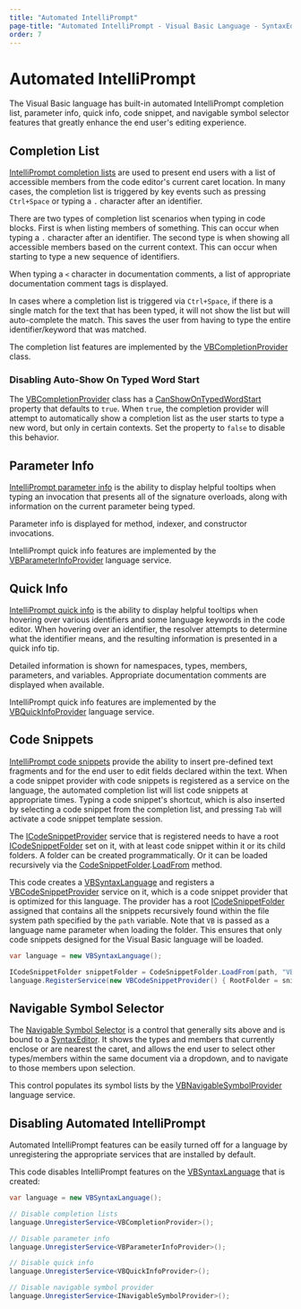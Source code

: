 ```yaml
---
title: "Automated IntelliPrompt"
page-title: "Automated IntelliPrompt - Visual Basic Language - SyntaxEditor .NET Languages Add-on"
order: 7
---
```

# Automated IntelliPrompt

The Visual Basic language has built-in automated IntelliPrompt completion list, parameter info, quick info, code snippet, and navigable symbol selector features that greatly enhance the end user's editing experience.

## Completion List

[IntelliPrompt completion lists](../../user-interface/intelliprompt/completion-list.md) are used to present end users with a list of accessible members from the code editor's current caret location.  In many cases, the completion list is triggered by key events such as pressing `Ctrl+Space` or typing a `.` character after an identifier.

There are two types of completion list scenarios when typing in code blocks.  First is when listing members of something.  This can occur when typing a `.` character after an identifier.  The second type is when showing all accessible members based on the current context.  This can occur when starting to type a new sequence of identifiers.

When typing a `<` character in documentation comments, a list of appropriate documentation comment tags is displayed.

In cases where a completion list is triggered via `Ctrl+Space`, if there is a single match for the text that has been typed, it will not show the list but will auto-complete the match.  This saves the user from having to type the entire identifier/keyword that was matched.

The completion list features are implemented by the [VBCompletionProvider](xref:ActiproSoftware.Text.Languages.VB.Implementation.VBCompletionProvider) class.

### Disabling Auto-Show On Typed Word Start

The [VBCompletionProvider](xref:ActiproSoftware.Text.Languages.VB.Implementation.VBCompletionProvider) class has a [CanShowOnTypedWordStart](xref:ActiproSoftware.Text.Languages.DotNet.Implementation.DotNetCompletionProviderBase.CanShowOnTypedWordStart) property that defaults to `true`.  When `true`, the completion provider will attempt to automatically show a completion list as the user starts to type a new word, but only in certain contexts.  Set the property to `false` to disable this behavior.

## Parameter Info

[IntelliPrompt parameter info](../../user-interface/intelliprompt/parameter-info.md) is the ability to display helpful tooltips when typing an invocation that presents all of the signature overloads, along with information on the current parameter being typed.

Parameter info is displayed for method, indexer, and constructor invocations.

IntelliPrompt quick info features are implemented by the [VBParameterInfoProvider](xref:ActiproSoftware.Text.Languages.VB.Implementation.VBParameterInfoProvider) language service.

## Quick Info

[IntelliPrompt quick info](../../user-interface/intelliprompt/quick-info.md) is the ability to display helpful tooltips when hovering over various identifiers and some language keywords in the code editor.  When hovering over an identifier, the resolver attempts to determine what the identifier means, and the resulting information is presented in a quick info tip.

Detailed information is shown for namespaces, types, members, parameters, and variables.  Appropriate documentation comments are displayed when available.

IntelliPrompt quick info features are implemented by the [VBQuickInfoProvider](xref:ActiproSoftware.Text.Languages.VB.Implementation.VBQuickInfoProvider) language service.

## Code Snippets

[IntelliPrompt code snippets](../../user-interface/intelliprompt/code-snippets.md) provide the ability to insert pre-defined text fragments and for the end user to edit fields declared within the text.  When a code snippet provider with code snippets is registered as a service on the language, the automated completion list will list code snippets at appropriate times.  Typing a code snippet's shortcut, which is also inserted by selecting a code snippet from the completion list, and pressing `Tab` will activate a code snippet template session.

The [ICodeSnippetProvider](xref:ActiproSoftware.Windows.Controls.SyntaxEditor.IntelliPrompt.ICodeSnippetProvider) service that is registered needs to have a root [ICodeSnippetFolder](xref:ActiproSoftware.Windows.Controls.SyntaxEditor.IntelliPrompt.ICodeSnippetFolder) set on it, with at least code snippet within it or its child folders.  A folder can be created programmatically. Or it can be loaded recursively via the [CodeSnippetFolder](xref:ActiproSoftware.Windows.Controls.SyntaxEditor.IntelliPrompt.Implementation.CodeSnippetFolder).[LoadFrom](xref:ActiproSoftware.Windows.Controls.SyntaxEditor.IntelliPrompt.Implementation.CodeSnippetFolder.LoadFrom*) method.

This code creates a [VBSyntaxLanguage](xref:ActiproSoftware.Text.Languages.VB.Implementation.VBSyntaxLanguage) and registers a [VBCodeSnippetProvider](xref:ActiproSoftware.Text.Languages.VB.Implementation.VBCodeSnippetProvider) service on it, which is a code snippet provider that is optimized for this language.  The provider has a root [ICodeSnippetFolder](xref:ActiproSoftware.Windows.Controls.SyntaxEditor.IntelliPrompt.ICodeSnippetFolder) assigned that contains all the snippets recursively found within the file system path specified by the `path` variable.  Note that `VB` is passed as a language name parameter when loading the folder.  This ensures that only code snippets designed for the Visual Basic language will be loaded.

```csharp
var language = new VBSyntaxLanguage();

ICodeSnippetFolder snippetFolder = CodeSnippetFolder.LoadFrom(path, "VB");
language.RegisterService(new VBCodeSnippetProvider() { RootFolder = snippetFolder });
```

## Navigable Symbol Selector

The [Navigable Symbol Selector](../../user-interface/intelliprompt/navigable-symbol-selector.md) is a control that generally sits above and is bound to a [SyntaxEditor](xref:ActiproSoftware.Windows.Controls.SyntaxEditor.SyntaxEditor).  It shows the types and members that currently enclose or are nearest the caret, and allows the end user to select other types/members within the same document via a dropdown, and to navigate to those members upon selection.

This control populates its symbol lists by the [VBNavigableSymbolProvider](xref:ActiproSoftware.Text.Languages.VB.Implementation.VBNavigableSymbolProvider) language service.

## Disabling Automated IntelliPrompt

Automated IntelliPrompt features can be easily turned off for a language by unregistering the appropriate services that are installed by default.

This code disables IntelliPrompt features on the [VBSyntaxLanguage](xref:ActiproSoftware.Text.Languages.VB.Implementation.VBSyntaxLanguage) that is created:

```csharp
var language = new VBSyntaxLanguage();

// Disable completion lists
language.UnregisterService<VBCompletionProvider>();

// Disable parameter info
language.UnregisterService<VBParameterInfoProvider>();

// Disable quick info
language.UnregisterService<VBQuickInfoProvider>();

// Disable navigable symbol provider
language.UnregisterService<INavigableSymbolProvider>();
```
